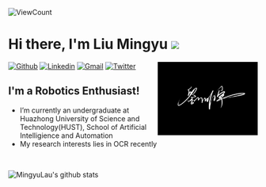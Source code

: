![ViewCount](https://views.whatilearened.today/views/github/MingyuLau/MingyuLau.svg?cache=remove)
# Hi there, I'm Liu Mingyu <img src="https://raw.githubusercontent.com/iampavangandhi/iampavangandhi/master/gifs/Hi.gif" width="30px">
<!-- Your badges
You can use the website to generate badges: https://shields.io/
-->
<img align="right" alt="img" src="https://github.com/MingyuLau/MingyuLau/blob/main/1.png" width="40%" height="auto" />

[![Github](https://img.shields.io/badge/-Github-333?style=flat&logo=Github&logoColor=white)](https://github.com/MingyuLau)
[![Linkedin](https://img.shields.io/badge/-LinkedIn-blue?style=flat&logo=Linkedin&logoColor=white)](https://www.linkedin.com/)
[![Gmail](https://img.shields.io/badge/-Gmail-c14438?style=flat&logo=Gmail&logoColor=white)](mailto:lmy20011207@gmail.com)
[![Twitter](https://img.shields.io/badge/-Twitter-1DA1F2?style=flat&logo=Twitter&logoColor=white)](https://twitter.com/)
&nbsp;
## I'm a Robotics Enthusiast!
- I’m currently an undergraduate at Huazhong University of Science and Technology(HUST), School of Artificial Intelligience and Automation
- My research interests lies in OCR recently
<br />

<img width="500" height="auto" align="left" alt="MingyuLau's github stats" 
         src="https://github-readme-stats.vercel.app/api?username=MingyuLau&show_icons=true&theme=algolia&count_private=true" />


